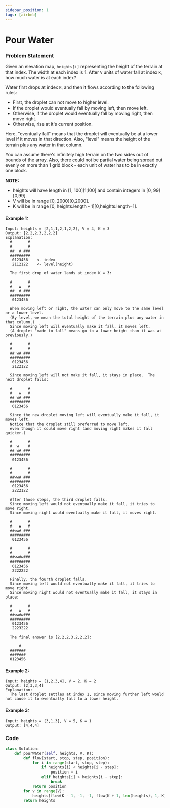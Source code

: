 ```yaml
---
sidebar_position: 1
tags: [airbnb]
---
```


# Pour Water

### Problem Statement

Given an elevation map, `heights[i]` representing the height of the terrain at that index. The width at each index is 1. After `V` units of water fall at index `K`, how much water is at each index?

Water first drops at index `K`, and then it flows according to the following rules:

- First, the droplet can not move to higher level.
- If the droplet would eventually fall by moving left, then move left.
- Otherwise, if the droplet would eventually fall by moving right, then move right.
- Otherwise, rise at it's current position.

Here, "eventually fall" means that the droplet will eventually be at a lower level if it moves in that direction. Also, "level" means the height of the terrain plus any water in that column.

You can assume there's infinitely high terrain on the two sides out of bounds of the array. Also, there could not be partial water being spread out evenly on more than 1 grid block - each unit of water has to be in exactly one block.

**NOTE:**

- heights will have length in [1, 100][1,100] and contain integers in [0, 99][0,99].
- V will be in range [0, 2000][0,2000].
- K will be in range [0, heights.length - 1][0,heights.length−1].

#### Example 1:

```
Input: heights = [2,1,1,2,1,2,2], V = 4, K = 3
Output: [2,2,2,3,2,2,2]
Explanation:
  #       #
  #       #
  ##  # ###
  #########
   0123456    <- index
   2112122    <- level(height)

  The first drop of water lands at index K = 3:

  #       #
  #   w   #
  ##  # ###
  #########
   0123456

  When moving left or right, the water can only move to the same level or a lower level.
  (By level, we mean the total height of the terrain plus any water in that column.)
  Since moving left will eventually make it fall, it moves left.
  (A droplet "made to fall" means go to a lower height than it was at previously.)

  #       #
  #       #
  ## w# ###
  #########
   0123456
   2122122

  Since moving left will not make it fall, it stays in place.  The next droplet falls:

  #       #
  #   w   #
  ## w# ###
  #########
   0123456

  Since the new droplet moving left will eventually make it fall, it moves left.
  Notice that the droplet still preferred to move left,
  even though it could move right (and moving right makes it fall quicker.)

  #       #
  #  w    #
  ## w# ###
  #########
   0123456

  #       #
  #       #
  ##ww# ###
  #########
   0123456
   2222122

  After those steps, the third droplet falls.
  Since moving left would not eventually make it fall, it tries to move right.
  Since moving right would eventually make it fall, it moves right.

  #       #
  #   w   #
  ##ww# ###
  #########
   0123456

  #       #
  #       #
  ##ww#w###
  #########
   0123456
   2222222

  Finally, the fourth droplet falls.
  Since moving left would not eventually make it fall, it tries to move right.
  Since moving right would not eventually make it fall, it stays in place:

  #       #
  #   w   #
  ##ww#w###
  #########
   0123456
   2223222

  The final answer is [2,2,2,3,2,2,2]:

      #
  #######
  #######
  0123456
```

#### Example 2:

```
Input: heights = [1,2,3,4], V = 2, K = 2
Output: [2,3,3,4]
Explanation:
  The last droplet settles at index 1, since moving further left would not cause it to eventually fall to a lower height.
```

#### Example 3:

```
Input: heights = [3,1,3], V = 5, K = 1
Output: [4,4,4]
```

### Code

```python title="Python"
class Solution:
    def pourWater(self, heights, V, K):
        def flow(start, stop, step, position):
            for i in range(start, stop, step):
                if heights[i] < heights[i - step]:
                    position = i
                elif heights[i] > heights[i - step]:
                    break
            return position
        for v in range(V):
            heights[flow(K - 1, -1, -1, flow(K + 1, len(heights), 1, K))] += 1
        return heights
```
